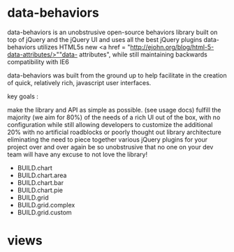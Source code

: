 <h1>data-behaviors</h1>

data-behaviors is an unobstrusive open-source behaviors library built on top of jQuery and the jQuery UI and uses all the best jQuery plugins
data-behaviors utilizes HTML5s new <a href = "http://ejohn.org/blog/html-5-data-attributes/>""data- attributes"</a>, while still maintaining backwards compatibility with IE6

data-behaviors was built from the ground up to help facilitate in the creation of quick, relatively rich, javascript user interfaces.

key goals :

make the library and API as simple as possible. (see usage docs)
fulfill the majority (we aim for 80%) of the needs of a rich UI out of the box, with no configuration while still allowing developers to customize the additional 20% with no artificial roadblocks or poorly thought out library architecture 
eliminating the need to piece together various jQuery plugins for your project over and over again
be so unobstrusive that no one on your dev team will have any excuse to not love the library!<ul><li>BUILD.chart</li><li>BUILD.chart.area</li><li>BUILD.chart.bar</li><li>BUILD.chart.pie</li><li>BUILD.grid</li><li>BUILD.grid.complex</li><li>BUILD.grid.custom</li></ul><h1>views</h1><ul></ul>